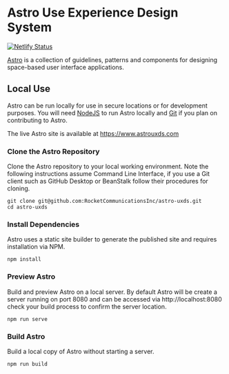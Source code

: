 # Astro Use Experience Design System

[![Netlify Status](https://api.netlify.com/api/v1/badges/18f5e422-96af-4a6d-ace6-b37f61f89166/deploy-status)](https://app.netlify.com/sites/uxds/deploys)

[Astro](https://www.astrouxds.com) is a collection of guidelines, patterns and components for designing space-based user interface applications.

## Local Use

Astro can be run locally for use in secure locations or for development purposes. You will need [NodeJS](https://nodejs.org/en/) to run Astro locally and [Git](https://help.github.com/articles/set-up-git/) if you plan on contributing to Astro.

The live Astro site is available at https://www.astrouxds.com


### Clone the Astro Repository

Clone the Astro repository to your local working environment. Note the following instructions assume Command Line Interface, if you use a Git client such as GitHub Desktop or BeanStalk follow their procedures for cloning.

```
git clone git@github.com:RocketCommunicationsInc/astro-uxds.git
cd astro-uxds
```

### Install Dependencies

Astro uses a static site builder to generate the published site and requires installation via NPM.

```
npm install
```

### Preview Astro

Build and preview Astro on a local server. By default Astro will be create a server running on port 8080 and can be accessed via http://localhost:8080 check your build process to confirm the server location.

```
npm run serve
```

### Build Astro

Build a local copy of Astro without starting a server.

```
npm run build
```
